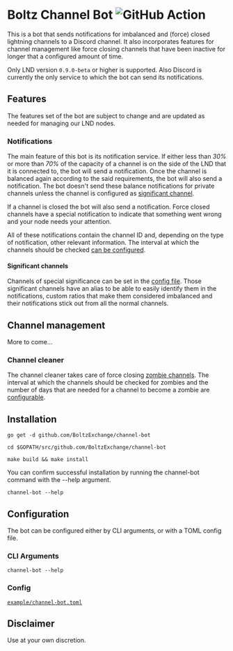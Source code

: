 # Boltz Channel Bot ![GitHub Action](https://github.com/BoltzExchange/channel-bot/workflows/CI/badge.svg)

This is a  bot that sends notifications for imbalanced and (force) closed lightning channels to a Discord channel. It also incorporates features for channel management like force closing channels that have been inactive for longer that a configured amount of time.

Only LND version `0.9.0-beta` or higher is supported. Also Discord is currently the only service to which the bot can send its notifications.

## Features

The features set of the bot are subject to change and are updated as needed for managing our LND nodes.

### Notifications

The main feature of this bot is its notification service. If either less than *30%* or more than *70%* of the capacity of a channel is on the side of the LND that it is connected to, the bot will send a notification. Once the channel is balanced again according to the said requirements, the bot will also send a notification. The bot doesn't send these balance notifications for private channels unless the channel is configured as [significant channel](#significant-channels).

If a channel is closed the bot will also send a notification. Force closed channels have a special notification to indicate that something went wrong and your node needs your attention.

All of these notifications contain the channel ID and, depending on the type of notification, other relevant information. The interval at which the channels should be checked [can be configured](#sample-config).

#### Significant channels

Channels of special significance can be set in the [config file](#sample-config). Those significant channels have an alias to be able to easily identify them in the notifications, custom ratios that make them considered imbalanced and their notifications stick out from all the normal channels.

## Channel management

More to come...

### Channel cleaner

The channel cleaner takes care of force closing [zombie channels](https://medium.com/@gcomxx/get-rid-of-those-zombie-channels-1267d5a2a708). The interval at which the channels should be checked for zombies and the number of days that are needed for a channel to become a zombie are [configurable](#configuration).

## Installation

```shell
go get -d github.com/BoltzExchange/channel-bot

cd $GOPATH/src/github.com/BoltzExchange/channel-bot

make build && make install
```

You can confirm successful installation by running the channel-bot command with the --help argument.

```shell
channel-bot --help
```

## Configuration

The bot can be configured either by CLI arguments, or with a TOML config file.

### CLI Arguments

```shell
channel-bot --help
```

### Config

[`example/channel-bot.toml`](./example/channel-bot.toml)

## Disclaimer

Use at your own discretion. 